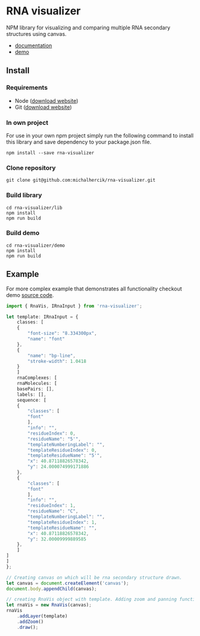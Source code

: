 # RNA visualizer

NPM library for visualizing and comparing multiple RNA secondary structures
using canvas.
 - [documentation](./lib/docs/README.md)
 - [demo](https://michalhercik.github.io/rna-visualizer/)

## Install

### Requirements
 - Node ([download website](https://nodejs.org/en/download))
 - Git ([download website](https://git-scm.com/downloads))

### In own project

For use in your own npm project simply run the following command to install this
library and save dependency to your package.json file.

```
npm install --save rna-visualizer
```

### Clone repository

```
git clone git@github.com:michalhercik/rna-visualizer.git
```

### Build library

```
cd rna-visualizer/lib
npm install
npm run build
```

### Build demo

```
cd rna-visualizer/demo
npm install
npm run build
```

## Example

For more complex example that demonstrates all functionality checkout demo [source code](./demo/src).

```typescript
import { RnaVis, IRnaInput } from 'rna-visualizer';

let template: IRnaInput = {
    classes: [
	{
	    "font-size": "8.334300px",
	    "name": "font"
	},
	{
	    "name": "bp-line",
	    "stroke-width": 1.0418
	}
    ]
    rnaComplexes: [
    rnaMolecules: [
	basePairs: [],
    labels: [],
    sequence: [
	{
	    "classes": [
		"font"
	    ],
	    "info": "",
	    "residueIndex": 0,
	    "residueName": "5'",
	    "templateNumberingLabel": "",
	    "templateResidueIndex": 0,
	    "templateResidueName": "5'",
	    "x": 40.87118826578342,
	    "y": 24.000074999171886
	},
	{
	    "classes": [
		"font"
	    ],
	    "info": "",
	    "residueIndex": 1,
	    "residueName": "C",
	    "templateNumberingLabel": "",
	    "templateResidueIndex": 1,
	    "templateResidueName": "",
	    "x": 40.87118826578342,
	    "y": 32.00009999889585
	},
    ]
]
]
};

// Creating canvas on which will be rna secondary structure drawn.
let canvas = document.createElement('canvas');
document.body.appendChild(canvas);

// creating RnaVis object with template. Adding zoom and panning functionality.
let rnaVis = new RnaVis(canvas);
rnaVis
    .addLayer(template)
    .addZoom()
    .draw();
```

